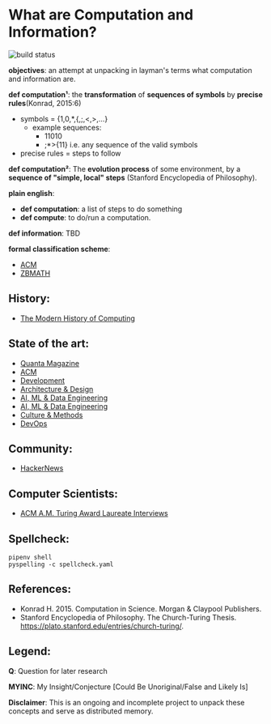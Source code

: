 # What are Computation and Information?
![build status](https://github.com/praisetompane/computation_and_information/actions/workflows/computation_and_information.yaml/badge.svg) <br>

**objectives**: an attempt at unpacking in layman's terms what computation and information are.

**def computation¹**: the **transformation** of **sequences of symbols** by **precise rules**(Konrad, 2015:6)

- symbols = {1,0,\*,{,;,<,>,...}
  - example sequences:
    - 11010
    - ;\*>{11}
      i.e. any sequence of the valid symbols
- precise rules = steps to follow

**def computation²**: The **evolution process** of some environment, by a **sequence of "simple, local" steps** (Stanford Encyclopedia of Philosophy).

**plain english**:
- **def computation**: a list of steps to do something
- **def compute**: to do/run a computation.

**def information**: TBD

**formal classification scheme**:
- [ACM](https://dl.acm.org/ccs)
- [ZBMATH](https://zbmath.org/classification/?q=cc%3A68)

## History:
- [The Modern History of Computing](https://plato.stanford.edu/entries/computing-history/)

## State of the art:
- [Quanta Magazine](https://www.quantamagazine.org/computer-science/)
- [ACM](https://dl.acm.org/)
- [Development](https://www.infoq.com/development/)
- [Architecture & Design](https://www.infoq.com/architecture-design/)
- [AI, ML & Data Engineering](https://www.infoq.com/ai-ml-data-eng/)
- [AI, ML & Data Engineering](https://read.deeplearning.ai/the-batch/)
- [Culture & Methods](https://www.infoq.com/culture-methods/)
- [DevOps](https://www.infoq.com/devops/)

## Community:
- [HackerNews](https://news.ycombinator.com/news)

## Computer Scientists:
- [ACM A.M. Turing Award Laureate Interviews](https://www.youtube.com/playlist?list=PLn0nrSd4xjjaSLBSzmno-3Ods6FJE9nlO)

## Spellcheck:
```shell
pipenv shell
pyspelling -c spellcheck.yaml
```

## References:
- Konrad H. 2015. Computation in Science. Morgan & Claypool Publishers.
- Stanford Encyclopedia of Philosophy. The Church-Turing Thesis. https://plato.stanford.edu/entries/church-turing/.

## Legend:
**Q**: Question for later research

**MYINC**: My Insight/Conjecture [Could Be Unoriginal/False and Likely Is]

**Disclaimer**: This is an ongoing and incomplete project to unpack these concepts and serve as distributed memory.
